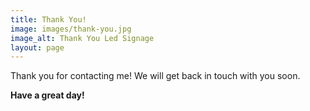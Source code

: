 ```yaml
---
title: Thank You!
image: images/thank-you.jpg
image_alt: Thank You Led Signage
layout: page
---
```


Thank you for contacting me! We will get back in touch with you soon.

**Have a great day!**